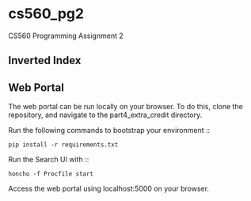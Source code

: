 # cs560_pg2
CS560 Programming Assignment 2

## Inverted Index

## Web Portal

The web portal can be run locally on your browser. To do this, clone the repository, and navigate to the part4_extra_credit directory.

Run the following commands to bootstrap your environment ::

    pip install -r requirements.txt

Run the Search UI with ::

    honcho -f Procfile start

Access the web portal using localhost:5000 on your browser. 



